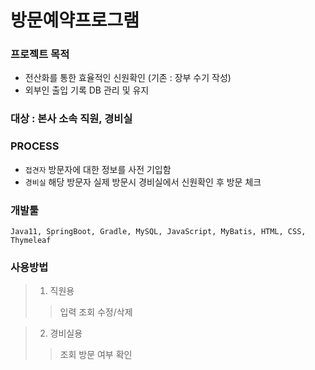 # 방문예약프로그램

### 프로젝트 목적
- 전산화를 통한 효율적인 신원확인 (기존 : 장부 수기 작성)
- 외부인 출입 기록 DB 관리 및 유지

### 대상 : 본사 소속 직원, 경비실

### PROCESS 
- `접견자` 방문자에 대한 정보를 사전 기입함
- `경비실` 해당 방문자 실제 방문시 경비실에서 신원확인 후 방문 체크

### 개발툴 
`Java11, SpringBoot, Gradle, MySQL, JavaScript, MyBatis, HTML, CSS, Thymeleaf`

### 사용방법  
>1. 직원용
>> 입력
>> 조회
>> 수정/삭제

>2. 경비실용
>> 조회
>> 방문 여부 확인
